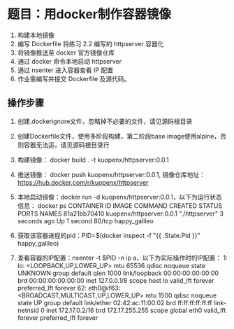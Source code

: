 # 题目：用docker制作容器镜像

1. 构建本地镜像
2. 编写 Dockerfile 将练习 2.2 编写的 httpserver 容器化
3. 将镜像推送至 docker 官方镜像仓库
4. 通过 docker 命令本地启动 httpserver
5. 通过 nsenter 进入容器查看 IP 配置
6. 作业需编写并提交 Dockerfile 及源代码。

## 操作步骤
1. 创建.dockerignore文件，忽略掉不必要的文件，请见源码根目录
2. 创建Dockerfile文件，使用多阶段构建，第二阶段base image使用alpine，否则容器无法运，请见源码根目录行
3. 构建镜像： docker build . -t kuopenx/httpserver:0.0.1
4. 推送镜像： docker push kuopenx/httpserver:0.0.1, 镜像仓库地址：https://hub.docker.com/r/kuopenx/httpserver
5. 本地启动镜像：docker run -d kuopenx/httpserver:0.0.1，以下为运行状态信息：
docker ps
CONTAINER ID   IMAGE                      COMMAND          CREATED         STATUS        PORTS     NAMES
81a21bb70410   kuopenx/httpserver:0.0.1   "./httpserver"   3 seconds ago   Up 1 second   80/tcp    happy_galileo

6. 获取该容器进程的pid：PID=$(docker inspect -f "{{ .State.Pid }}" happy_galileo)
7. 查看容器的IP配置：nsenter -t $PID -n ip a，以下为实际操作时的IP配置：
1: lo: <LOOPBACK,UP,LOWER_UP> mtu 65536 qdisc noqueue state UNKNOWN group default qlen 1000
    link/loopback 00:00:00:00:00:00 brd 00:00:00:00:00:00
    inet 127.0.0.1/8 scope host lo
       valid_lft forever preferred_lft forever
62: eth0@if63: <BROADCAST,MULTICAST,UP,LOWER_UP> mtu 1500 qdisc noqueue state UP group default 
    link/ether 02:42:ac:11:00:02 brd ff:ff:ff:ff:ff:ff link-netnsid 0
    inet 172.17.0.2/16 brd 172.17.255.255 scope global eth0
       valid_lft forever preferred_lft forever